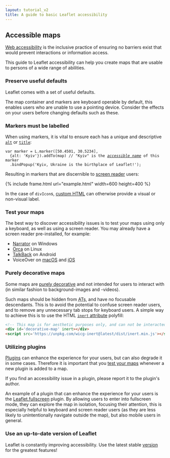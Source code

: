 ```yaml
---
layout: tutorial_v2
title: A guide to basic Leaflet accessibility
---
```


## Accessible maps

[Web accessibility](https://developer.mozilla.org/en-US/docs/Web/Accessibility)
is the inclusive practice of ensuring no barriers exist
that would prevent interactions or information access.

This guide to Leaflet accessibility can help you create maps that are usable
to persons of a wide range of abilities.

### Preserve useful defaults

Leaflet comes with a set of useful defaults.

The map container and markers are keyboard operable by default,
this enables users who are unable to use a pointing device.
Consider the effects on your users before changing defaults such as these.

### Markers must be labelled

When using markers,
it is vital to ensure each has a unique and descriptive
[`alt`](/reference.html#marker-alt)
or
[`title`](/reference.html#marker-alt):

<pre><code class="javascript">var marker = L.marker([50.4501, 30.5234],
  {alt: 'Kyiv'}).addTo(map) // "Kyiv" is the <a href="https://www.w3.org/TR/accname-1.1/#dfn-accessible-name"><em>accessible name</em></a> of this marker
  .bindPopup('Kyiv, Ukraine is the birthplace of Leaflet!');</code></pre>

Resulting in markers that are discernible to
[screen reader](https://en.wikipedia.org/wiki/Screen_reader)
users:

{% include frame.html url="example.html" width=600 height=400 %}

In the case of `divIcon`s,
[custom HTML](reference.html#divicon-html)
can otherwise provide a visual or non-visual label.

### Test your maps

The best way to discover accessibility issues
is to test your maps using only a keyboard,
as well as using a screen reader.
You may already have a screen reader pre-installed,
for example:

- [Narrator](https://support.microsoft.com/en-us/windows/complete-guide-to-narrator-e4397a0d-ef4f-b386-d8ae-c172f109bdb1)
on Windows
- [Orca](https://help.gnome.org/users/orca/stable/index.html.en)
on Linux
- [TalkBack](https://support.google.com/accessibility/android/answer/6283677?hl=en)
on Android
- VoiceOver on
[macOS](https://support.apple.com/guide/voiceover/welcome/mac)
and
[iOS](https://support.apple.com/guide/iphone/turn-on-and-practice-voiceover-iph3e2e415f/ios)

### Purely decorative maps

Some maps are
[purely decorative](https://www.w3.org/TR/WCAG21/#dfn-pure-decoration)
and not intended for users to interact with
(in similar fashion to background-images and -videos).

Such maps should be hidden from
<abbr title="Assistive Technologies">ATs</abbr>,
and have no focusable descendants.
This is to avoid the potential to confuse screen reader users,
and to remove any unnecessary tab stops for keyboard users.
A simple way to achieve this is to use the HTML
[`inert` attribute](https://github.com/WICG/inert)
polyfill:

```html
<!-- This map is for aesthetic purposes only, and can not be interacted with! -->
<div id='decorative-map' inert></div>
<script src='https://unpkg.com/wicg-inert@latest/dist/inert.min.js'></script>
```

### Utilizing plugins

[Plugins](plugins.html)
can enhance the experience for your users,
but can also degrade it in some cases.
Therefore it is important that you
[test your maps](#test-your-maps)
whenever a new plugin is added to a map.

If you find an accessibility issue in a plugin,
please report it to the plugin's author.

An example of a plugin that can enhance the experience for your users is the
[Leaflet.fullscreen](https://github.com/Leaflet/Leaflet.fullscreen)
plugin.
By allowing users to enter into fullscreen mode,
they can explore the map in isolation,
focusing their attention,
this is especially helpful to keyboard and screen reader users
(as they are less likely to unintentionally navigate outside the map),
but also mobile users in general.

### Use an up-to-date version of Leaflet

Leaflet is constantly improving accessibility.
Use the latest stable
[version](/download.html)
for the greatest features!
